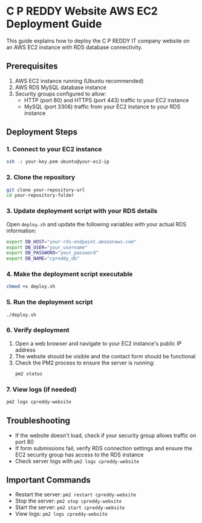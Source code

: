 
# C P REDDY Website AWS EC2 Deployment Guide

This guide explains how to deploy the C P REDDY IT company website on an AWS EC2 instance with RDS database connectivity.

## Prerequisites

1. AWS EC2 instance running (Ubuntu recommended)
2. AWS RDS MySQL database instance
3. Security groups configured to allow:
   - HTTP (port 80) and HTTPS (port 443) traffic to your EC2 instance
   - MySQL (port 3306) traffic from your EC2 instance to your RDS instance

## Deployment Steps

### 1. Connect to your EC2 instance

```bash
ssh -i your-key.pem ubuntu@your-ec2-ip
```

### 2. Clone the repository

```bash
git clone your-repository-url
cd your-repository-folder
```

### 3. Update deployment script with your RDS details

Open `deploy.sh` and update the following variables with your actual RDS information:

```bash
export DB_HOST="your-rds-endpoint.amazonaws.com"
export DB_USER="your_username"
export DB_PASSWORD="your_password"
export DB_NAME="cpreddy_db"
```

### 4. Make the deployment script executable

```bash
chmod +x deploy.sh
```

### 5. Run the deployment script

```bash
./deploy.sh
```

### 6. Verify deployment

1. Open a web browser and navigate to your EC2 instance's public IP address
2. The website should be visible and the contact form should be functional
3. Check the PM2 process to ensure the server is running:
   ```bash
   pm2 status
   ```

### 7. View logs (if needed)

```bash
pm2 logs cpreddy-website
```

## Troubleshooting

- If the website doesn't load, check if your security group allows traffic on port 80
- If form submissions fail, verify RDS connection settings and ensure the EC2 security group has access to the RDS instance
- Check server logs with `pm2 logs cpreddy-website`

## Important Commands

- Restart the server: `pm2 restart cpreddy-website`
- Stop the server: `pm2 stop cpreddy-website`
- Start the server: `pm2 start cpreddy-website`
- View logs: `pm2 logs cpreddy-website`
